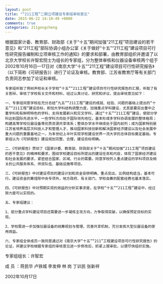 ```yaml
---
layout: post
title: "“211工程”二期立项建设专家组审核意见"
date: 2015-06-22 14:10:49 +0800
comments: true
categories: 211gongcheng
---
```



  根据国家计委、教育部、财政部《关于“十五”期间加强“211工程”项目建设的若干意见》和“211工程”部际协调小组办公室《关于做好“十五”“211工程”建设项目可行性研究报告编制和立项审核工作的通知》的要求和部署，由教育部组织并邀请了以北京大学校长许智宏院士为组长的专家组，分为整体审核和仪器设备审核两个组于2002年10月16日—17日对《南京大学“十五”“211工程”建设项目可行性研究报告》（以下简称《可研报告》）进行了论证及审核。教育部、江苏省教育厅等有关部门负责同志参加了论证和审核。

    专家组听取了蒋树声校长关于学校“十五”“211工程”建设项目可行性研究报告的汇报，听取了有关答辩，审核了学校有关文件和材料，经过认真讨论、研究和评议，提出审核意见如下：

    一、专家组同意学校在充分总结“九五”“211工程”建设的成就、经验、问题的基础上提出的“十五”“211工程”建设目标，即加大学科结构调整力度，加强重点学科建设，尤其是要突出重中之重学科和有鲜明特色的学科，支持发展新兴和交叉学科，通过“十五”“211工程”建设，使部分学科达到国际先进水平，一些学科方向处于国际领先地位，基本形成多学科协调发展的整体格局；构建高等学校仪器设备等优质资源共享体系；整体办学水平继续处于国内前列；成为国家特别是江苏省培养高层次科技人才和管理人才、推动国家科技创新和解决国家经济建设以及社会发展中重大问题的重要基地之一，为本世纪上半叶实现学校建设世界一流大学的总体目标奠定基础。专家组认为《可研报告》建设规划完整、合理，建设目标明确。

    二、《可研报告》贯彻了《国家计委、教育部、财政部关于“十五”期间加强“211工程”项目建设的若干意见》的精神和要求，围绕学校建设目标所提出的建设任务和内容，体现了国家经济建设和社会发展的要求，紧密结合国家、区域、行业的需要。同意学校列入重点建设的学科项目及相关的公共服务体系、师资队伍、基础设施等项目。

    三、《可研报告》中对建设项目的建设计划和资金安排明确、重点突出、比例结构适当，基本可行。建设资金的筹措除中央专项外，地方政府、有关部门、学校自筹的配套经费也基本落实。

    四、《可研报告》中对预期实现的效益的分析实事求是，在学校“十五”“211工程”建设中，经过努力是可以实现的。

    五、专家组建议：

    1、部分重点学科建设项目还需要进一步凝炼主攻方向，力争取得突破，以确保预定目标的实现。

    2、学校需进一步加强仪器设备的统筹规划与管理，完善共享机制，充分发挥大型仪器设备的使用效益。

    六、专家组全体成员一致同意通过对《南京大学“十五”“211”工程建设项目可行性研究报告》的论证，并建议学校根据专家组的审核意见进一步修改后，抓紧上报审批，以便尽快组织实施。
 
   专家组组长：许智宏

   成      员 ：蒋民华  卢铁城  李发伸  林  岗  丁训民  张新祥

   2002年10月17日
 
